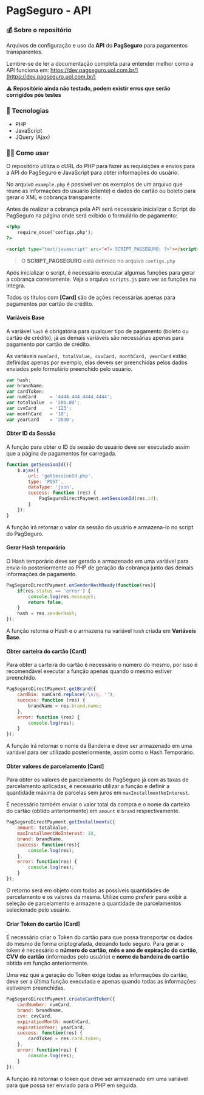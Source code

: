 # PagSeguro - API
### 💰 Sobre o repositório
Arquivos de configuração e uso da **API** do **PagSeguro** para pagamentos transparentes.

Lembre-se de ler a documentação completa para entender melhor como a API funciona em: https://dev.pagseguro.uol.com.br/](https://dev.pagseguro.uol.com.br/)


⚠️ **Repositório ainda não testado, podem existir erros que serão corrigidos pós testes**


### 🚀 Tecnologias
- PHP
- JavaScript
- JQuery (Ajax)

### 👨‍💻 Como usar
O repositório utiliza o cURL do PHP para fazer as requisições e envios para a API do PagSeguro e JavaScript para obter informações do usuário.

No arquivo ```example.php``` é possível ver os exemplos de um arquivo que reune as informações do usuário (cliente) e dados do cartão ou boleto para gerar o XML e cobrança transparente.

Antes de realizar a cobrança pela API será necessário inicializar o Script do PagSeguro na página onde será exibido o formulário de pagamento:
```html
<?php
	require_once('configs.php');
?>

<script type="text/javascript" src="<?= SCRIPT_PAGSEGURO; ?>"></script>
```
> O **SCRIPT_PAGSEGURO** está definido no arquivo ```configs.php```

Após inicializar o script, é necessário executar algumas funções para gerar a cobrança corretamente. Veja o arquivo ```scripts.js``` para ver as funções na integra.

Todos os títulos com **[Card]** são de ações necessárias apenas para pagamentos por cartão de crédito.

#### Variáveis Base
A variável ```hash``` é obrigatória para qualquer tipo de pagamento (boleto ou cartão de crédito), já as demais variáveis são necessárias apenas para pagamento por cartão de crédito. 

As variáveis ```numCard, totalValue, cvvCard, monthCard, yearCard``` estão definidas apenas por exemplo, elas devem ser preenchidas pelos dados enviados pelo formulário preenchido pelo usuário.
```js
var hash;
var brandName;
var cardToken;
var numCard 	= '4444.444.4444.4444';
var totalValue 	= '200.00';
var cvvCard 	= '123';
var monthCard	= '10';
var yearCard	= '2030';
```

#### Obter ID da Sessão
A função para obter o ID da sessão do usuário deve ser executado assim que a página de pagamentos for carregada.
```js
function getSessionId(){
	$.ajax({
		url: 'getSessionId.php',
		type: 'POST',
		dataType: 'json',
		success: function (res) {
			PagSeguroDirectPayment.setSessionId(res.id);
		}
	});
}
```
A função irá retornar o valor da sessão do usuário e armazena-lo no script do PagSeguro.

#### Gerar Hash temporário
O Hash temporário deve ser gerado e armazenado em uma variável para envia-lo posteriormente ao PHP de geração da cobrança junto das demais informações de pagamento.
```js
PagSeguroDirectPayment.onSenderHashReady(function(res){
	if(res.status == 'error') {
		console.log(res.message);
		return false;
	}
	hash = res.senderHash;
});
```
A função retorna o Hash e o armazena na variável ```hash``` criada em **Variáveis Base**.

#### Obter carteira do cartão [Card]
Para obter a carteira do cartão é necessário o número do mesmo, por isso é recomendável executar a função apenas quando o mesmo estiver preenchido.
```js
PagSeguroDirectPayment.getBrand({
	cardBin: numCard.replace(/\s/g, ''),
	success: function (res) {
		brandName = res.brand.name;
	},
	error: function (res) {
		console.log(res);
	}
});
```
A função irá retornar o nome da Bandeira e deve ser armazenado em uma variável para ser utilizado posteriormente, assim como o Hash Temporário.

#### Obter valores de parcelamento [Card]
Para obter os valores de parcelamento do PagSeguro já com as taxas de parcelamento aplicadas, é necessário utilizar a função e definir a quantidade máxima de parcelas sem juros em ```maxInstallmentNoInterest```.

É necessário também enviar o valor total da compra e o nome da carteira do cartão (obtido anteriormente) em ```amount``` e ```brand``` respectivamente.
```js
PagSeguroDirectPayment.getInstallments({
	amount: totalValue,
	maxInstallmentNoInterest: 18,
	brand: brandName,
	success: function(res){
		console.log(res);
	},
	error: function(res) {
		console.log(res);
    }
});
```
O retorno será em objeto com todas as possíveis quantidades de parcelamento e os valores da mesma. Utilize como preferir para exibir a seleção de parcelamento e armazene a quantidade de parcelamentos selecionado pelo usuário.

#### Criar Token do cartão [Card]
É necessário criar o Token do cartão para que possa transportar os dados do mesmo de forma criptografada, deixando tudo seguro. Para gerar o token é necessário o **número do cartão**, **mês e ano de expiração do cartão**, **CVV do cartão** (informados pelo usuário) e **nome da bandeira do cartão** obtida em função anteriormente.

Uma vez que a geração do Token exige todas as informações do cartão, deve ser a última função executada e apenas quando todas as informações estiverem preenchidas.
```js
PagSeguroDirectPayment.createCardToken({
	cardNumber: numCard,
	brand: brandName,
	cvv: cvvCard,
	expirationMonth: monthCard,
	expirationYear: yearCard,
	success: function(res) {
		cardToken = res.card.token;
	},
	error: function(res) {
		console.log(res);
	}
});
```
A função irá retornar o token que deve ser armazenado em uma variável para que possa ser enviado para o PHP em seguida.
